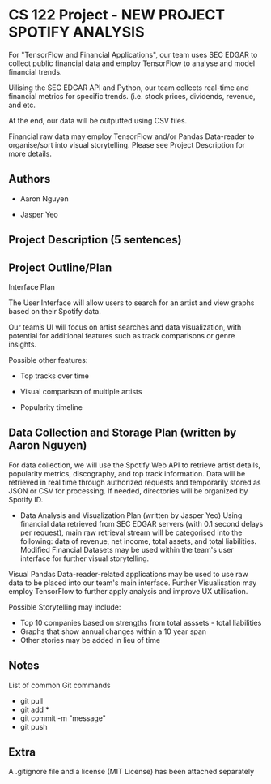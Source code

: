 # CS 122 Project - NEW PROJECT SPOTIFY ANALYSIS

For "TensorFlow and Financial Applications", our team uses SEC EDGAR to collect public financial data and employ TensorFlow to analyse and model financial trends. 

Uilising the SEC EDGAR API and Python, our team collects real-time and financial metrics for specific trends.
(i.e. stock prices, dividends, revenue, and etc.

At the end, our data will be outputted using CSV files.

Financial raw data may employ TensorFlow and/or Pandas Data-reader to organise/sort into visual storytelling.
Please see Project Description for more details.

## Authors

* Aaron Nguyen

* Jasper Yeo

## Project Description (5 sentences)

## Project Outline/Plan

Interface Plan

The User Interface will allow users to search for an artist and view graphs based on their Spotify data.

Our team’s UI will focus on artist searches and data visualization, with potential for additional features such as track comparisons or genre insights.

Possible other features:

* Top tracks over time

* Visual comparison of multiple artists

* Popularity timeline

## Data Collection and Storage Plan (written by Aaron Nguyen)

For data collection, we will use the Spotify Web API to retrieve artist details, popularity metrics, discography, and top track information.
Data will be retrieved in real time through authorized requests and temporarily stored as JSON or CSV for processing. If needed, directories will be organized by Spotify ID.

* Data Analysis and Visualization Plan (written by Jasper Yeo)
Using financial data retrieved from SEC EDGAR servers (with 0.1 second delays per request), main raw retrieval stream will be categorised into the following: data of revenue, net income, total assets, and total liabilities.
Modified Financial Datasets may be used within the team's user interface for further visual storytelling.

Visual
Pandas Data-reader-related applications may be used to use raw data to be placed into our team's main interface.
Further Visualisation may employ TensorFlow to further apply analysis and improve UX utilisation.

Possible Storytelling may include:
* Top 10 companies based on strengths from total asssets - total liabilities
* Graphs that show annual changes within a 10 year span
* Other stories may be added in lieu of time

## Notes

List of common Git commands
- git pull
- git add *
- git commit -m "message"
- git push

## Extra
A .gitignore file and a license (MIT License) has been attached separately


